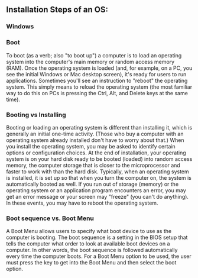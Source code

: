 ## Installation Steps of an OS:
### Windows
### Boot
To boot (as a verb; also "to boot up") a computer is to load an operating system into the computer's main memory or random access memory (RAM). Once the operating system is loaded (and, for example, on a PC, you see the initial Windows or Mac desktop screen), it's ready for users to run applications. Sometimes you'll see an instruction to "reboot" the operating system. This simply means to reload the operating system (the most familiar way to do this on PCs is pressing the Ctrl, Alt, and Delete keys at the same time).

### Booting vs Installing
Booting or loading an operating system is different than installing it, which is generally an initial one-time activity. (Those who buy a computer with an operating system already installed don't have to worry about that.) When you install the operating system, you may be asked to identify certain options or configuration choices. At the end of installation, your operating system is on your hard disk ready to be booted (loaded) into random access memory, the computer storage that is closer to the microprocessor and faster to work with than the hard disk. Typically, when an operating system is installed, it is set up so that when you turn the computer on, the system is automatically booted as well. If you run out of storage (memory) or the operating system or an application program encounters an error, you may get an error message or your screen may "freeze" (you can't do anything). In these events, you may have to reboot the operating system.



### Boot sequence vs. Boot Menu
A Boot Menu allows users to specify what boot device to use as the computer is booting. The boot sequence is a setting in the BIOS setup that tells the computer what order to look at available boot devices on a computer. In other words, the boot sequence is followed automatically every time the computer boots. For a Boot Menu option to be used, the user must press the key to get into the Boot Menu and then select the boot option.